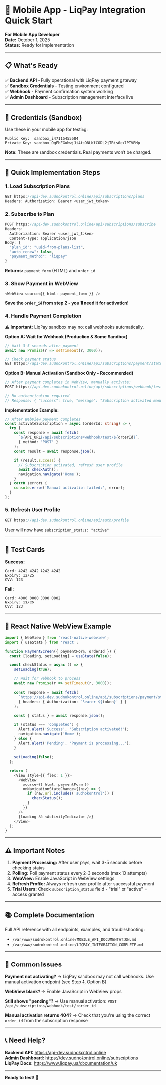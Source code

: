 # 🚀 Mobile App - LiqPay Integration Quick Start

**For Mobile App Developer**  
**Date:** October 1, 2025  
**Status:** Ready for Implementation

---

## 📋 What's Ready

✅ **Backend API** - Fully operational with LiqPay payment gateway  
✅ **Sandbox Credentials** - Testing environment configured  
✅ **Webhook** - Payment confirmation system working  
✅ **Admin Dashboard** - Subscription management interface live

---

## 🔐 Credentials (Sandbox)

Use these in your mobile app for testing:

```
Public Key:  sandbox_i47115455584
Private Key: sandbox_OgFbEGuhwjJi4taO8LKfCODL2jTRis0ex7PTVRMp
```

**Note:** These are sandbox credentials. Real payments won't be charged.

---

## 🎯 Quick Implementation Steps

### 1. Load Subscription Plans

```typescript
GET https://api-dev.sudnokontrol.online/api/subscriptions/plans
Headers: Authorization: Bearer <user_jwt_token>
```

### 2. Subscribe to Plan

```typescript
POST https://api-dev.sudnokontrol.online/api/subscriptions/subscribe
Headers: 
  Authorization: Bearer <user_jwt_token>
  Content-Type: application/json
Body: {
  "plan_id": "uuid-from-plans-list",
  "auto_renew": false,
  "payment_method": "liqpay"
}
```

**Returns:** `payment_form` (HTML) and `order_id`

### 3. Show Payment in WebView

```typescript
<WebView source={{ html: payment_form }} />
```

**Save the `order_id` from step 2 - you'll need it for activation!**

### 4. Handle Payment Completion

**⚠️ Important:** LiqPay sandbox may not call webhooks automatically.

**Option A: Wait for Webhook (Production & Some Sandbox)**
```typescript
// Wait 3-5 seconds after payment
await new Promise(r => setTimeout(r, 3000));

// Check payment status
GET https://api-dev.sudnokontrol.online/api/subscriptions/payment/status/:order_id
```

**Option B: Manual Activation (Sandbox Only - Recommended)**
```typescript
// After payment completes in WebView, manually activate:
POST https://api-dev.sudnokontrol.online/api/subscriptions/webhook/test/:order_id

// No authentication required
// Response: { "success": true, "message": "Subscription activated manually" }
```

**Implementation Example:**
```typescript
// After WebView payment completes
const activateSubscription = async (orderId: string) => {
  try {
    const response = await fetch(
      `${API_URL}/api/subscriptions/webhook/test/${orderId}`,
      { method: 'POST' }
    );
    const result = await response.json();

    if (result.success) {
      // Subscription activated, refresh user profile
      await checkAuth();
      navigation.navigate('Home');
    }
  } catch (error) {
    console.error('Manual activation failed:', error);
  }
};
```

### 5. Refresh User Profile

```typescript
GET https://api-dev.sudnokontrol.online/api/auth/profile
```

User will now have `subscription_status: "active"`

---

## 🧪 Test Cards

**Success:**
```
Card: 4242 4242 4242 4242
Expiry: 12/25
CVV: 123
```

**Fail:**
```
Card: 4000 0000 0000 0002
Expiry: 12/25
CVV: 123
```

---

## 📱 React Native WebView Example

```typescript
import { WebView } from 'react-native-webview';
import { useState } from 'react';

function PaymentScreen({ paymentForm, orderId }) {
  const [loading, setLoading] = useState(false);

  const checkStatus = async () => {
    setLoading(true);
    
    // Wait for webhook to process
    await new Promise(r => setTimeout(r, 3000));
    
    const response = await fetch(
      `https://api-dev.sudnokontrol.online/api/subscriptions/payment/status/${orderId}`,
      { headers: { Authorization: `Bearer ${token}` } }
    );
    
    const { status } = await response.json();
    
    if (status === 'completed') {
      Alert.alert('Success', 'Subscription activated!');
      navigation.navigate('Home');
    } else {
      Alert.alert('Pending', 'Payment is processing...');
    }
    
    setLoading(false);
  };

  return (
    <View style={{ flex: 1 }}>
      <WebView 
        source={{ html: paymentForm }}
        onNavigationStateChange={(nav) => {
          if (nav.url.includes('sudnokontrol')) {
            checkStatus();
          }
        }}
      />
      {loading && <ActivityIndicator />}
    </View>
  );
}
```

---

## ⚠️ Important Notes

1. **Payment Processing:** After user pays, wait 3-5 seconds before checking status
2. **Polling:** Poll payment status every 2-3 seconds (max 10 attempts)
3. **WebView:** Enable JavaScript in WebView settings
4. **Refresh Profile:** Always refresh user profile after successful payment
5. **Trial Users:** Check `subscription_status` field - "trial" or "active" = access granted

---

## 📚 Complete Documentation

Full API reference with all endpoints, examples, and troubleshooting:
- `/var/www/sudnokontrol.online/MOBILE_API_DOCUMENTATION.md`
- `/var/www/sudnokontrol.online/LIQPAY_INTEGRATION_COMPLETE.md`

---

## 🐛 Common Issues

**Payment not activating?**
→ LiqPay sandbox may not call webhooks. Use manual activation endpoint (see Step 4, Option B)

**WebView blank?**
→ Enable JavaScript in WebView props

**Still shows "pending"?**
→ Use manual activation: `POST /api/subscriptions/webhook/test/:order_id`

**Manual activation returns 404?**
→ Check that you're using the correct `order_id` from the subscription response

---

## 📞 Need Help?

**Backend API:** https://api-dev.sudnokontrol.online  
**Admin Dashboard:** https://dev.sudnokontrol.online/subscriptions  
**LiqPay Docs:** https://www.liqpay.ua/documentation/uk

---

**Ready to test!** 🎉

